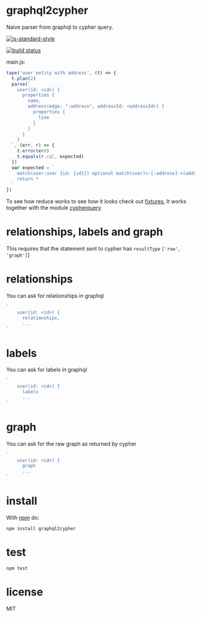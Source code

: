 # graphql2cypher

Naive parser from graphql to cypher query.

[![js-standard-style](https://cdn.rawgit.com/feross/standard/master/badge.svg)](https://github.com/feross/standard)

[![build status](https://api.travis-ci.org/JamesKyburz/graphql2cypher.svg)](https://travis-ci.org/JamesKyburz/graphql2cypher)

main.js:

```javascript
tape('user entity with address', (t) => {
  t.plan(2)
  parse(`
    user(id: <id>) {
      properties {
        name,
        address(edge: ":address", addressId: <addressId>) {
          properties {
            line
          }
        }
      }
    }
  `, (err, r) => {
    t.error(err)
    t.equals(r.cql, expected)
  })
  var expected = `
    match(user:user {id: {id}}) optional match(user)<-[:address]->(address:address {addressId: {addressId}})
    return *
  `
})
```

To see how reduce works to see how it looks check out [fixtures](https://github.com/JamesKyburz/graphql2cypher/blob/master/test/fixtures.js),
It works together with the module [cypherquery](https://github.com/JamesKyburz/cypherquery)

# relationships, labels and graph

This requires that the statement sent to cypher has `resultType` `['row', 'graph']`]

# relationships

You can ask for relationships in graphql

```javascript
`
    user(id: <id>) {
      relationships,
      ...
`
```

# labels

You can ask for labels in graphql

```javascript
`
    user(id: <id>) {
      labels
      ...
`
```

# graph
You can ask for the raw graph as returned by cypher

```javascript
`
    user(id: <id>) {
      graph
      ...
`
```

# install

With [npm](https://npmjs.org) do:

```
npm install graphql2cypher
```

# test

```
npm test
```

# license

MIT